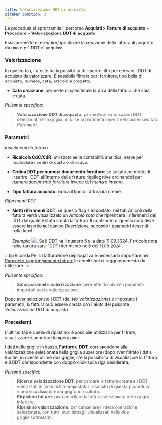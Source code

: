 ```yaml
---
title: Valorizzazione DDT di acquisto
sidebar_position: 3
---
```


La procedura si apre tramite il percorso **Acquisti > Fatture di acquisto > Procedure > Valorizzazione DDT di acquisto**. 

Essa permette di eseguire/ripristinare la creazione della fattura di acquisto da uno o più DDT di acquisto.

### Valorizzazione

In questo tab, l'utente ha la possibilità di inserire filtri per cercare i DDT di acquisto da valorizzare. È possibile filtrare per: fornitore, tipo bolla di acquisto, numero, data, articolo e progetto.

- **Data creazione**: permette di specificare la data della fattura che sarà creata. 

*Pulsante specifico*: 

> **Valorizzazione DDT di acquisto**: permette di valorizzare i DDT selezionati nella griglia, in base ai parametri inseriti nel successivo tab *Parametri*.

### Parametri

*Inserimento in fattura*

- **Ricalcola CdC/CdR**: utilizzato nella contabilità analitica, serve per ricalcolare i centri di costo o di ricavo.  

- **Ordina DDT per numero documento fornitore**: se settato permette di inserire i DDT all’interno delle fatture riepilogative ordinandoli per *numero documento fornitore* invece del *numero interno*.  

- **Tipo fattura acquisto**: indica il tipo di fattura da creare.

*Riferimenti DDT*

- **Metti riferimenti DDT**: se questo flag è impostato, nel tab [Articoli](/docs/purchase/purchase-invoices/insert-purchase-invoice/purchase-invoice) della fattura verrà visualizzato un *Articolo nota* che riprenderà i riferimenti del DDT dal quale è stata creata la fattura. Il contenuto di questa nota deve essere inserito nel campo *Descrizione*, secondo i parametri descritti nella label. 

    *Esempio*: ![](/img/it-it/purchase/purchase-invoices/procedures/purchase-delivery-note-valorization/image06.png). Se il DDT ha il numero 5 e la data 11.09.2024, l'articolo nota nella fattura sarà: 'DDT riferimento no 5 del 11.09.2024'.

:::tip Ricorda
Per la fatturazione riepilogativa è necessario impostare nei [Parametri raggruppamento fatture](/docs/configurations/parameters/purchase/invoice-grouping/) le condizioni di raggruppamento da utilizzare. 
:::

*Pulsante specifico*: 

> **Salva parametri valorizzazione**: permette di salvare i parametri impostati per la valorizzazione.

Dopo aver selezionato i DDT (dal tab *Valorizzazione*) e impostato i parametri, la fattura può essere creata con l'aiuto del pulsante *Valorizzazione DDT di acquisto*.

### Precedenti

L'ultimo tab è quello di ripristino: è possibile utilizzarlo per filtrare, visualizzare e annullare le operazioni.

I dati nelle griglie in basso, **Fatture** e **DDT**, corrispondono alla valorizzazione selezionata nella griglia superiore (dopo aver filtrato i dati). Inoltre, in queste ultime due griglie, c'è la possibilità di visualizzare la fattura e il DDT corrispondente con doppio click sulla riga desiderata.

*Pulsanti specifici*:
> **Ricerca valorizzazione DDT**: per cercare le fatture create e i DDT valorizzati in base ai filtri impostati. Il risultato di questa procedura viene visualizzato nella griglia di risultato.  
> **Rirpistino fatture**: per cancellare la fattura selezionata nella griglia inferiore.  
> **Ripristino valorizzazione**: per cancellare l'intera operazione selezionata, con tutti i suoi dettagli visualizzati nelle due griglie sottostanti.